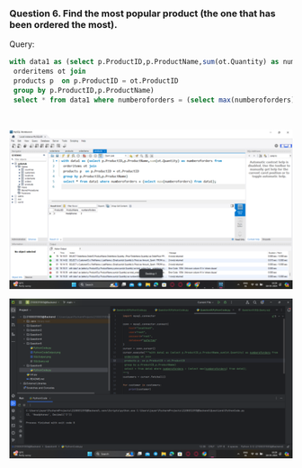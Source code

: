 ### **Question 6. Find the most popular product (the one that has been ordered the most).**
Query:<br>
```sql
with data1 as (select p.ProductID,p.ProductName,sum(ot.Quantity) as numberoforders from
 orderitems ot join
 products p  on p.ProductID = ot.ProductID
 group by p.ProductID,p.ProductName)
 select * from data1 where numberoforders = (select max(numberoforders) from data1);

```
<br>

![SqlQueryOutput.png](SQLQueryOutput.png)

![PythonCodeOutput.png](PythonCodeOutput.png)
